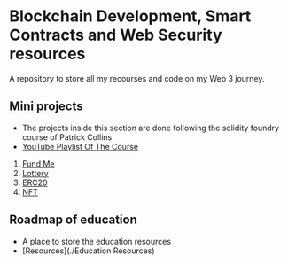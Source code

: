 # Blockchain Development, Smart Contracts and Web Security resources

A repository to store all my recourses and code on my Web 3 journey.

## Mini projects
- The projects inside this section are done following the solidity foundry course of Patrick Collins
- [YouTube Playlist Of The Course](https://www.youtube.com/playlist?list=PL4Rj_WH6yLgWe7TxankiqkrkVKXIwOP42)

1. [Fund Me](fund-me-project)
2. [Lottery](lottery)
3. [ERC20](erc20)
4. [NFT](./nft)

## Roadmap of education
- A place to store the education resources
- [Resources](./Education Resources)
